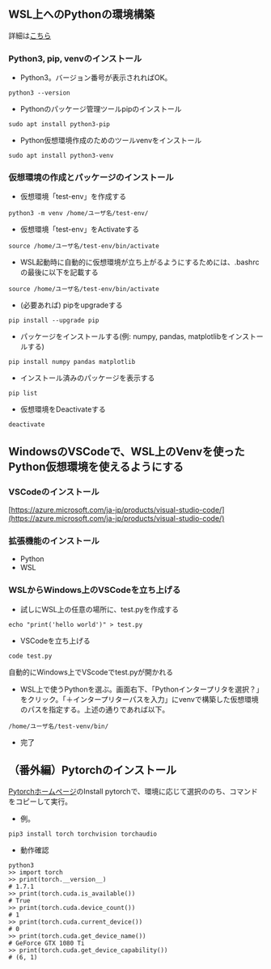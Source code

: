 ## WSL上へのPythonの環境構築
詳細は[こちら](https://learn.microsoft.com/ja-jp/windows/python/web-frameworks)

### Python3, pip, venvのインストール
- Python3。バージョン番号が表示されればOK。
```
python3 --version
```
- Pythonのパッケージ管理ツールpipのインストール
```
sudo apt install python3-pip
```
- Python仮想環境作成のためのツールvenvをインストール
```
sudo apt install python3-venv
```

### 仮想環境の作成とパッケージのインストール
- 仮想環境「test-env」を作成する
```
python3 -m venv /home/ユーザ名/test-env/
```

- 仮想環境「test-env」をActivateする
```
source /home/ユーザ名/test-env/bin/activate
```
- WSL起動時に自動的に仮想環境が立ち上がるようにするためには、.bashrcの最後に以下を記載する
```
source /home/ユーザ名/test-env/bin/activate
```

- (必要あれば) pipをupgradeする
```
pip install --upgrade pip
```

- パッケージをインストールする(例: numpy, pandas, matplotlibをインストールする)
```
pip install numpy pandas matplotlib
```

- インストール済みのパッケージを表示する
```
pip list
```

- 仮想環境をDeactivateする
```
deactivate
```



## WindowsのVSCodeで、WSL上のVenvを使ったPython仮想環境を使えるようにする
### VSCodeのインストール
[https://azure.microsoft.com/ja-jp/products/visual-studio-code/](https://azure.microsoft.com/ja-jp/products/visual-studio-code/)

### 拡張機能のインストール
- Python
- WSL

### WSLからWindows上のVSCodeを立ち上げる
- 試しにWSL上の任意の場所に、test.pyを作成する
```
echo "print('hello world')" > test.py
```

- VSCodeを立ち上げる
```
code test.py
```
自動的にWindows上でVScodeでtest.pyが開かれる

- WSL上で使うPythonを選ぶ。画面右下、「Pythonインタープリタを選択？」をクリック。「＋インタープリターパスを入力」にvenvで構築した仮想環境のパスを指定する。上述の通りであれば以下。
```
/home/ユーザ名/test-venv/bin/
```
- 完了

## （番外編）Pytorchのインストール
[Pytorchホームページ](https://pytorch.org/)のInstall pytorchで、環境に応じて選択ののち、コマンドをコピーして実行。
- 例。
```
pip3 install torch torchvision torchaudio
```

- 動作確認
```
python3
>> import torch
>> print(torch.__version__)
# 1.7.1
>> print(torch.cuda.is_available())
# True
>> print(torch.cuda.device_count())
# 1
>> print(torch.cuda.current_device())
# 0
>> print(torch.cuda.get_device_name())
# GeForce GTX 1080 Ti
>> print(torch.cuda.get_device_capability())
# (6, 1)
```
